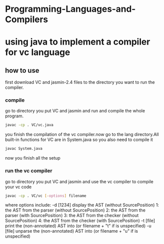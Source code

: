 # Programming-Languages-and-Compilers
# using java to implement a compiler for vc language
## how to use
first download VC and jasmin-2.4 files to the directory you want to run the compiler.
### compile
go to directory you put VC and jasmin and run and compile the whole program.
```bash
javac -cp . VC/vc.java
```
you finish the compilation of the vc compiler.now go to the lang directory.All built-in functions for VC are in System.java so you also need to compile it
```bash
javac System.java
```
now you finish all the setup
### run the vc compiler
go to directory you put VC and jasmin and use the vc compiler to compile your vc code
```bash
javac -cp . VC/vc [-options] filename
```
where options include:
        -d [1234]           display the AST (without SourcePosition)
                            1:  the AST from the parser (without SourcePosition)
                            2:  the AST from the parser (with SourcePosition)
                            3:  the AST from the checker (without SourcePosition)
                            4:  the AST from the checker (with SourcePosition)
        -t [file]           print the (non-annotated) AST into <file>
                            (or filename + "t" if <file> is unspecified)
        -u [file]           unparse the (non-annotated) AST into <file>
                            (or filename + "u" if <file> is unspecified)
